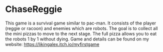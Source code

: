 # ChaseReggie

This game is a survival game similar to pac-man. It consists of the player (reggie or racoon) and enemies which are robots. The goal is to collect all the mini pizzas to move to the next stage. The full pizza allows you to eat the robots 1 by 1 without dying. Game and details can be found on my website: https://likingalex.itch.io/myfirstgame

